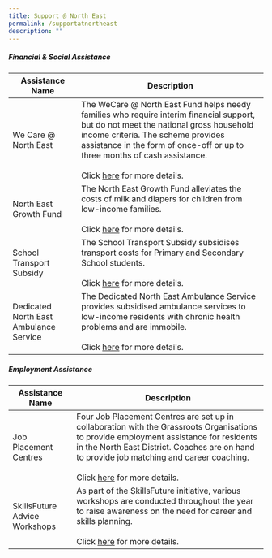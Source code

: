 ```yaml
---
title: Support @ North East
permalink: /supportatnortheast
description: ""
---
```



##### Financial & Social Assistance

| Assistance Name | Description
| -------- | -------- |
| We Care @ North East | The WeCare @ North East Fund helps needy families who require interim financial support, but do not meet the national gross household income criteria. The scheme provides assistance in the form of once-off or up to three months of cash assistance.<br/><br/>Click [here](https://northeast.cdc.gov.sg/programmes/financial-and-social-assistance/wecare-at-north-east) for more details.
| North East Growth Fund | The North East Growth Fund alleviates the costs of milk and diapers for children from low-income families.<br/><br/>Click [here](https://northeast.cdc.gov.sg/programmes/financial-and-social-assistance/north-east-growth-fund) for more details.
| School Transport Subsidy | The School Transport Subsidy subsidises transport costs for Primary and Secondary School students.<br/><br/>Click [here](https://northeast.cdc.gov.sg/programmes/financial-and-social-assistance/school-transport-subsidy) for more details.
| Dedicated North East Ambulance Service | The Dedicated North East Ambulance Service provides subsidised ambulance services to low-income residents with chronic health problems and are immobile.<br/><br/>Click [here](https://northeast.cdc.gov.sg/programmes/financial-and-social-assistance/dedicated-north-east-ambulance-service) for more details.


##### Employment Assistance

| Assistance Name | Description |
| -------- | -------- |
| Job Placement Centres | Four Job Placement Centres are set up in collaboration with the Grassroots Organisations to provide employment assistance for residents in the North East District. Coaches are on hand to provide job matching and career coaching.<br/><br/> Click [here](https://northeast.cdc.gov.sg/programmes/employment-and-lifelong-learning/job-placement-centres) for more details. |
| SkillsFuture Advice Workshops | As part of the SkillsFuture initiative, various workshops are conducted throughout the year to raise awareness on the need for career and skills planning.<br/><br/>Click [here](https://northeast.cdc.gov.sg/programmes/employment-and-lifelong-learning/skillsfuture-advice-workshops) for more details.

